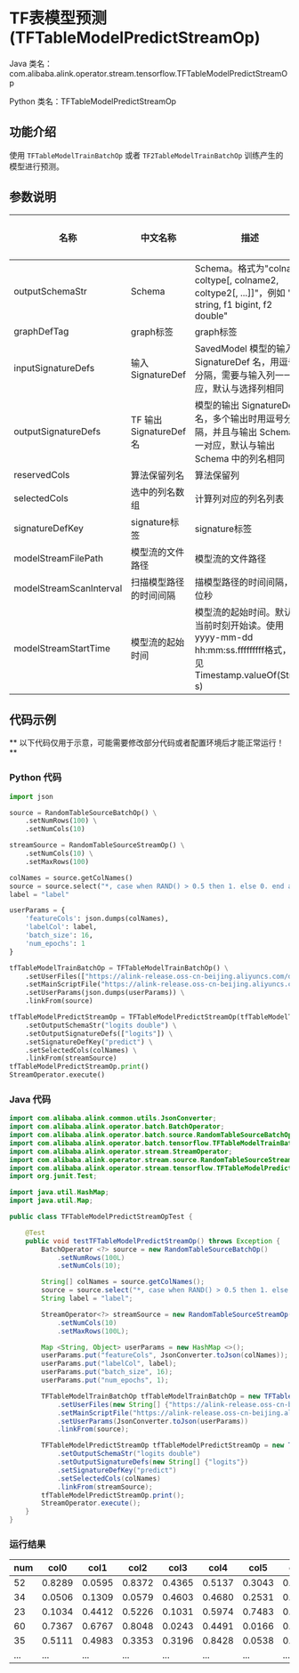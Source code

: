 # TF表模型预测 (TFTableModelPredictStreamOp)
Java 类名：com.alibaba.alink.operator.stream.tensorflow.TFTableModelPredictStreamOp

Python 类名：TFTableModelPredictStreamOp


## 功能介绍

使用 `TFTableModelTrainBatchOp` 或者 `TF2TableModelTrainBatchOp` 训练产生的模型进行预测。

## 参数说明

| 名称 | 中文名称 | 描述 | 类型 | 是否必须？ | 默认值 |
| --- | --- | --- | --- | --- | --- |
| outputSchemaStr | Schema | Schema。格式为"colname coltype[, colname2, coltype2[, ...]]"，例如 "f0 string, f1 bigint, f2 double" | String | ✓ |  |
| graphDefTag | graph标签 | graph标签 | String |  | "serve" |
| inputSignatureDefs | 输入 SignatureDef | SavedModel 模型的输入 SignatureDef 名，用逗号分隔，需要与输入列一一对应，默认与选择列相同 | String[] |  | null |
| outputSignatureDefs | TF 输出 SignatureDef 名 | 模型的输出 SignatureDef 名，多个输出时用逗号分隔，并且与输出 Schema 一一对应，默认与输出 Schema 中的列名相同 | String[] |  | null |
| reservedCols | 算法保留列名 | 算法保留列 | String[] |  | null |
| selectedCols | 选中的列名数组 | 计算列对应的列名列表 | String[] |  | null |
| signatureDefKey | signature标签 | signature标签 | String |  | "serving_default" |
| modelStreamFilePath | 模型流的文件路径 | 模型流的文件路径 | String |  | null |
| modelStreamScanInterval | 扫描模型路径的时间间隔 | 描模型路径的时间间隔，单位秒 | Integer |  | 10 |
| modelStreamStartTime | 模型流的起始时间 | 模型流的起始时间。默认从当前时刻开始读。使用yyyy-mm-dd hh:mm:ss.fffffffff格式，详见Timestamp.valueOf(String s) | String |  | null |

## 代码示例

** 以下代码仅用于示意，可能需要修改部分代码或者配置环境后才能正常运行！**

### Python 代码
```python
import json

source = RandomTableSourceBatchOp() \
    .setNumRows(100) \
    .setNumCols(10)

streamSource = RandomTableSourceStreamOp() \
    .setNumCols(10) \
    .setMaxRows(100)

colNames = source.getColNames()
source = source.select("*, case when RAND() > 0.5 then 1. else 0. end as label")
label = "label"

userParams = {
    'featureCols': json.dumps(colNames),
    'labelCol': label,
    'batch_size': 16,
    'num_epochs': 1
}

tfTableModelTrainBatchOp = TFTableModelTrainBatchOp() \
    .setUserFiles(["https://alink-release.oss-cn-beijing.aliyuncs.com/data-files/tf_dnn_train.py"]) \
    .setMainScriptFile("https://alink-release.oss-cn-beijing.aliyuncs.com/data-files/tf_dnn_train.py") \
    .setUserParams(json.dumps(userParams)) \
    .linkFrom(source)

tfTableModelPredictStreamOp = TFTableModelPredictStreamOp(tfTableModelTrainBatchOp) \
    .setOutputSchemaStr("logits double") \
    .setOutputSignatureDefs(["logits"]) \
    .setSignatureDefKey("predict") \
    .setSelectedCols(colNames) \
    .linkFrom(streamSource)
tfTableModelPredictStreamOp.print()
StreamOperator.execute()
```

### Java 代码
```java
import com.alibaba.alink.common.utils.JsonConverter;
import com.alibaba.alink.operator.batch.BatchOperator;
import com.alibaba.alink.operator.batch.source.RandomTableSourceBatchOp;
import com.alibaba.alink.operator.batch.tensorflow.TFTableModelTrainBatchOp;
import com.alibaba.alink.operator.stream.StreamOperator;
import com.alibaba.alink.operator.stream.source.RandomTableSourceStreamOp;
import com.alibaba.alink.operator.stream.tensorflow.TFTableModelPredictStreamOp;
import org.junit.Test;

import java.util.HashMap;
import java.util.Map;

public class TFTableModelPredictStreamOpTest {

	@Test
	public void testTFTableModelPredictStreamOp() throws Exception {
		BatchOperator <?> source = new RandomTableSourceBatchOp()
			.setNumRows(100L)
			.setNumCols(10);

		String[] colNames = source.getColNames();
		source = source.select("*, case when RAND() > 0.5 then 1. else 0. end as label");
		String label = "label";

		StreamOperator<?> streamSource = new RandomTableSourceStreamOp()
			.setNumCols(10)
			.setMaxRows(100L);

		Map <String, Object> userParams = new HashMap <>();
		userParams.put("featureCols", JsonConverter.toJson(colNames));
		userParams.put("labelCol", label);
		userParams.put("batch_size", 16);
		userParams.put("num_epochs", 1);

		TFTableModelTrainBatchOp tfTableModelTrainBatchOp = new TFTableModelTrainBatchOp()
			.setUserFiles(new String[] {"https://alink-release.oss-cn-beijing.aliyuncs.com/data-files/tf_dnn_train.py"})
			.setMainScriptFile("https://alink-release.oss-cn-beijing.aliyuncs.com/data-files/tf_dnn_train.py")
			.setUserParams(JsonConverter.toJson(userParams))
			.linkFrom(source);

		TFTableModelPredictStreamOp tfTableModelPredictStreamOp = new TFTableModelPredictStreamOp(tfTableModelTrainBatchOp)
			.setOutputSchemaStr("logits double")
			.setOutputSignatureDefs(new String[] {"logits"})
			.setSignatureDefKey("predict")
			.setSelectedCols(colNames)
			.linkFrom(streamSource);
		tfTableModelPredictStreamOp.print();
		StreamOperator.execute();
	}
}
```

### 运行结果
num|col0|col1|col2|col3|col4|col5|col6|col7|col8|col9|logits
---|----|----|----|----|----|----|----|----|----|----|------
52|0.8289|0.0595|0.8372|0.4365|0.5137|0.3043|0.6373|0.7164|0.3754|0.2490|-0.0958
34|0.0506|0.1309|0.0579|0.4603|0.4680|0.2531|0.7893|0.7719|0.3453|0.7246|-0.1723
23|0.1034|0.4412|0.5226|0.1031|0.5974|0.7483|0.3918|0.8350|0.4634|0.4486|-0.0420
60|0.7367|0.6767|0.8048|0.0243|0.4491|0.0166|0.2471|0.0429|0.1482|0.7834|-0.0458
35|0.5111|0.4983|0.3353|0.3196|0.8428|0.0538|0.8995|0.7321|0.5583|0.2186|-0.1468
...|...|...|...|...|...|...|...|...|...|...|...|...
